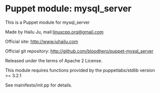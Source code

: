 # Puppet module: mysql_server

This is a Puppet module for mysql_server

Made by Hailu Ju, mail:<linuxcpp.org@gmail.com>

Official site: http://www.juhailu.com

Official git repository: http://github.com/bloodhero/puppet-mysql_server

Released under the terms of Apache 2 License.

This module requires functions provided by the puppetlabs/stdlib version >= 3.2.1

See mainifests/init.pp for details.
